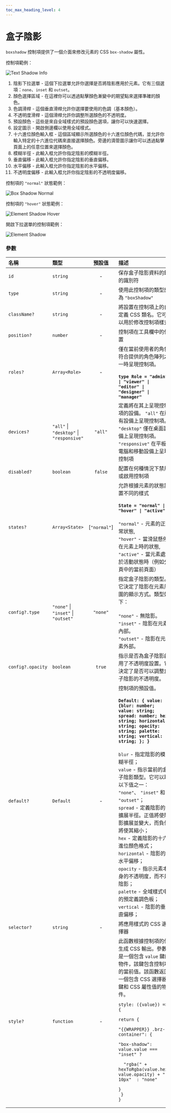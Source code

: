 ```yaml
---
toc_max_heading_level: 4
---
```


# 盒子陰影

`boxshadow` 控制項提供了一個介面來修改元素的 CSS `box-shadow` 屬性。

控制項範例：

![Text Shadow Info](/img/controls/boxShadowInfo.png)

1. 陰影下拉選單 - 這個下拉選單允許你選擇是否將陰影應用於元素。它有三個選項：`none`、`inset` 和 `outset`。
2. 顏色選擇區域 - 在這裡你可以透過點擊顏色漸變中的期望點來選擇準確的顏色。
3. 色調滑桿 - 這個垂直滑桿允許你選擇要使用的色調（基本顏色）。
4. 不透明度滑桿 - 這個滑桿允許你調整所選顏色的不透明度。
5. 預設顏色 - 這些是來自全域樣式的預設顏色選項，讓你可以快速選擇。
6. 設定圖示 - 開啟側邊欄以使用全域樣式。
7. 十六進位顏色輸入框 - 這個區域顯示所選顏色的十六進位顏色代碼，並允許你輸入特定的十六進位代碼來直接選擇顏色。旁邊的滴管圖示讓你可以透過點擊頁面上的任意位置來選擇顏色。
8. 模糊半徑 - 此輸入框允許你指定陰影的模糊半徑。
9. 垂直偏移 - 此輸入框允許你指定陰影的垂直偏移。
10. 水平偏移 - 此輸入框允許你指定陰影的水平偏移。
11. 不透明度偏移 - 此輸入框允許你指定陰影的不透明度偏移。

控制項的 `"normal"` 狀態範例：

![Box Shadow Normal](/img/controls/boxShadow.png)

控制項的 `"hover"` 狀態範例：

![Element Shadow Hover](/img/controls/boxShadowHover.png)

開啟下拉選單的控制項範例：

![Element Shadow](/img/controls/boxShadowDropdown.png)

### 參數

| 名稱   | 類型     |    預設值    | 描述    |
| :------- | :--- | :-: | :----- |
| `id`   | `string`    |      -       | 保存盒子陰影資料的鍵的識別符    |
| `type`            | `string`   |      -       | 使用此控制項的類型應為 `"boxShadow"`   |
| `className?`      | `string`                                 |      -       | 將設置在控制項上的自定義 CSS 類名。它可以用於修改控制項樣式                                                                                                                                                                                                                                                                                                                                                                                                                                                                                                                                                                                              | `string`    | -   | 將設置在控制項上的自定義 CSS 類名。它可以用於修改控制項樣式。 |
| `position?`       | `number`                                 |      -       | 控制項在工具欄中的位置                                                                                                                                                                                                                                                                                                                                                                                                                                                                                                                                                                                                                                   |
| `roles?`          | `Array<Role>`                            |      -       | 僅在當前使用者的角色符合提供的角色陣列之一時呈現控制項。<br /> <br /> **`type Role = "admin" \| "viewer" \| "editor" \| "designer" \| "manager"`**                                                                                                                                                                                                                                                                                                                                                                                                                                                                                                       | string`\*\* |
| `devices?`        | `"all"` \| `"desktop"` \| `"responsive"` |   `"all"`    | 定義將在其上呈現控制項的設備。 `"all"` 在所有設備上呈現控制項。 `"desktop"` 僅在桌面設備上呈現控制項。 `"responsive"` 在平板電腦和移動設備上呈現控制項                                                                                                                                                                                                                                                                                                                                                                                                                                                                                                   |
| `disabled?`       | `boolean`                                |   `false`    | 配置在何種情況下禁用或啟用控制項                                                                                                                                                                                                                                                                                                                                                                                                                                                                                                                                                                                                                         |
| `states?`         | `Array<State>`                           | [`"normal"`] | 允許根據元素的狀態設置不同的樣式 <br/> <br/> <b>`State = "normal" \| "hover" \| "active"`</b> <br/> <br/> `"normal"` - 元素的正常狀態, <br/> `"hover"` - 當滑鼠懸停在元素上時的狀態, <br/> `"active"` - 當元素處於活動狀態時（例如分頁中的當前頁面）                                                                                                                                                                                                                                                                                                                                                                                                     |
| `config?.type`    | `"none"` \| `"inset"` \| `"outset"`      |   `"none"`   | 指定盒子陰影的類型。它決定了陰影在元素周圍的顯示方式。類型如下： <br/> <br/> `"none"` - 無陰影。 <br/> `"inset"` - 陰影在元素內部。 <br/> `"outset"` - 陰影在元素外部。                                                                                                                                                                                                                                                                                                                                                                                                                                                                                  |
| `config?.opacity` | `boolean`                                |    `true`    | 指示是否為盒子陰影啟用了不透明度設置。它決定了是否可以調整盒子陰影的不透明度。                                                                                                                                                                                                                                                                                                                                                                                                                                                                                                                                                                           |
| `default?`        | `Default`                                |      -       | 控制項的預設值。 <br/> <br/> <b>`Default: { value: {blur: number; value: string; spread: number; hex: string; horizontal: string; opacity: string; palette: string; vertical: string; }; }`</b> <br/> <br/> `blur` - 指定陰影的模糊半徑； <br/> `value` - 指示當前的盒子陰影類型。它可以取以下值之一： `"none"`、 `"inset"` 和 `"outset"`；<br/> `spread` - 定義陰影的擴展半徑。正值將使陰影擴展並變大，而負值將使其縮小；<br/> `hex` - 定義陰影的十六進位顏色格式； <br/> `horizontal` - 陰影的水平偏移； <br/> `opacity` - 指示元素本身的不透明度，而不是陰影； <br/> `palette` - 全域樣式中的預定義調色板； <br/> `vertical` - 陰影的垂直偏移； <br/> |
| `selector?`       | `string`                                 |      -       | 將應用樣式的 CSS 選擇器                                                                                                                                                                                                                                                                                                                                                                                                                                                                                                                                                                                                                                  |
| `style?`          | `function`                               |      -       | 此函數根據控制項的值生成 CSS 輸出。參數是一個包含 `value` 鍵的物件，該鍵包含控制項的當前值。該函數返回一個包含 CSS 選擇器鍵和 CSS 屬性值的物件。 <pre>`style: ({value}) => {`<br/> `return {`<br/> `"{{WRAPPER}} .brz-container": {`<br/> `"box-shadow": value.value === "inset" ? ` <br/> `  "rgba(" + hexToRgba(value.hex, value.opacity) + ") 10px"  : "none"`<br/> `}`<br/> `}`<br/>`}`</pre>                                                                                                                                                                                                                                                        |
